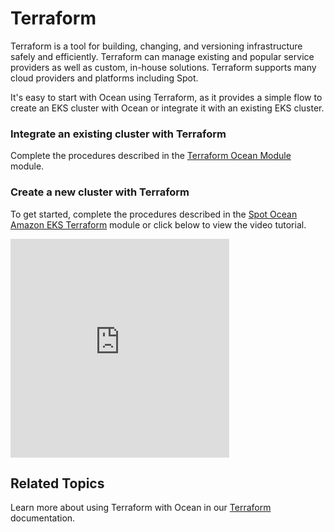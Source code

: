 # Terraform

Terraform is a tool for building, changing, and versioning infrastructure safely and efficiently. Terraform can manage existing and popular service providers as well as custom, in-house solutions. Terraform supports many cloud providers and platforms including Spot.

It's easy to start with Ocean using Terraform, as it provides a simple flow to create an EKS cluster with Ocean or integrate it with an existing EKS cluster.

### Integrate an existing cluster with Terraform

Complete the procedures described in the [Terraform Ocean Module](https://registry.terraform.io/modules/spotinst/ocean-aws-k8s/spotinst/latest) module.

### Create a new cluster with Terraform
To get started, complete the procedures described in the [Spot Ocean Amazon EKS Terraform](https://github.com/spotinst/terraform-spotinst-ocean-eks#spotinst-ocean-amazon-eks-terraform-module) module or click below to view the video tutorial.

<iframe width="350" height="350" src="https://www.youtube.com/embed/ffGmMlpPsPE?start=1" title="YouTube video player" frameborder="0" allow="accelerometer; autoplay; clipboard-write; encrypted-media; gyroscope; picture-in-picture" allowfullscreen></iframe>


## Related Topics

Learn more about using Terraform with Ocean in our [Terraform](tools-and-provisioning/terraform/) documentation.
